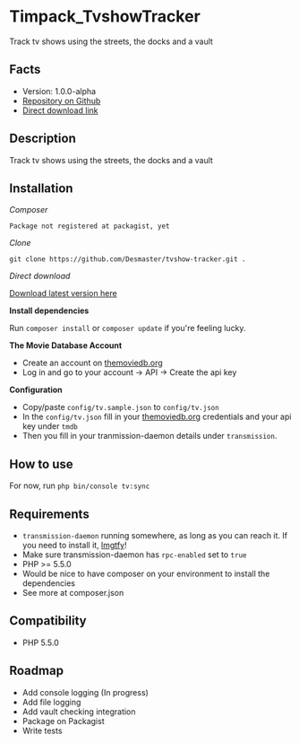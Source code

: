 Timpack_TvshowTracker
=====================
Track tv shows using the streets, the docks and a vault

Facts
-----
- Version: 1.0.0-alpha
- [Repository on Github](https://github.com/Desmaster/tvshow-tracker)
- [Direct download link](https://github.com/Desmaster/tvshow-tracker/archive/master.zip)

Description
-----------
Track tv shows using the streets, the docks and a vault

Installation
------------
*Composer*

`Package not registered at packagist, yet`

*Clone*

`git clone https://github.com/Desmaster/tvshow-tracker.git .`

*Direct download*

[Download latest version here](https://github.com/Desmaster/tvshow-tracker/archive/master.zip)

**Install dependencies**

Run `composer install` or `composer update` if you're feeling lucky.

**The Movie Database Account**

- Create an account on [themoviedb.org](https://www.themoviedb.org/account/signup)
- Log in and go to your account -> API -> Create the api key

**Configuration**

- Copy/paste `config/tv.sample.json` to `config/tv.json`
- In the `config/tv.json` fill in your [themoviedb.org](https://www.themoviedb.org) credentials and your api key under `tmdb`
- Then you fill in your tranmission-daemon details under `transmission`.

How to use
------------
For now, run `php bin/console tv:sync`

Requirements
------------
- `transmission-daemon` running somewhere, as long as you can reach it. If you need to install it, [lmgtfy](http://letmegooglethat.com/?q=how+to+install+transmission-daemon)!
- Make sure transmission-daemon has `rpc-enabled` set to `true`
- PHP >= 5.5.0
- Would be nice to have composer on your environment to install the dependencies
- See more at composer.json

Compatibility
-------------
- PHP 5.5.0

Roadmap
-------
- Add console logging (In progress)
- Add file logging
- Add vault checking integration
- Package on Packagist
- Write tests
